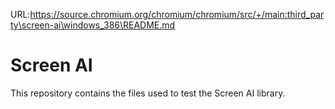 URL:https://source.chromium.org/chromium/chromium/src/+/main:third_party\screen-ai\windows_386\README.md
# Screen AI

This repository contains the files used to test the Screen AI library.
